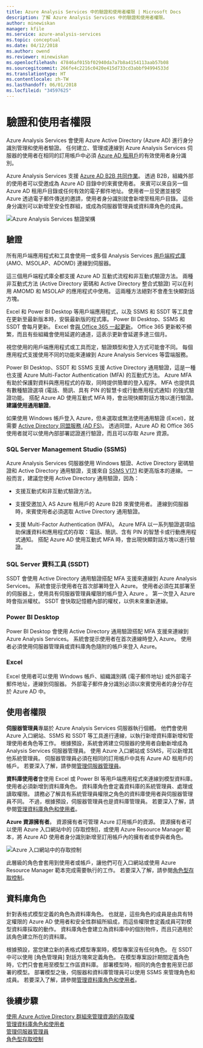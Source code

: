 ```yaml
---
title: Azure Analysis Services 中的驗證和使用者權限 | Microsoft Docs
description: 了解 Azure Analysis Services 中的驗證和使用者權限。
author: minewiskan
manager: kfile
ms.service: azure-analysis-services
ms.topic: conceptual
ms.date: 04/12/2018
ms.author: owend
ms.reviewer: minewiskan
ms.openlocfilehash: 47846af015bf02940da7a7b8a4154113aab57b08
ms.sourcegitcommit: 266fe4c2216c0420e415d733cd3abbf94994533d
ms.translationtype: HT
ms.contentlocale: zh-TW
ms.lasthandoff: 06/01/2018
ms.locfileid: "34597625"
---
```

# <a name="authentication-and-user-permissions"></a>驗證和使用者權限
Azure Analysis Services 會使用 Azure Active Directory (Azure AD) 進行身分識別管理和使用者驗證。 任何建立、管理或連線到 Azure Analysis Services 伺服器的使用者在相同的訂用帳戶中必須 [Azure AD 租用戶](../active-directory/active-directory-administer.md)的有效使用者身分識別。

Azure Analysis Services 支援 [Azure AD B2B 共同作業](../active-directory/active-directory-b2b-what-is-azure-ad-b2b.md)。 透過 B2B，組織外部的使用者可以受邀成為 Azure AD 目錄中的來賓使用者。 來賓可以來自另一個 Azure AD 租用戶目錄或任何有效的電子郵件地址。 使用者一旦受邀並接受 Azure 透過電子郵件傳送的邀請，使用者身分識別就會新增至租用戶目錄。 這些身分識別可以新增至安全性群組，或成為伺服器管理員或資料庫角色的成員。

![Azure Analysis Services 驗證架構](./media/analysis-services-manage-users/aas-manage-users-arch.png)

## <a name="authentication"></a>驗證
所有用戶端應用程式和工具會使用一或多個 Analysis Services [用戶端程式庫](analysis-services-data-providers.md) (AMO、MSOLAP、ADOMD) 連線到伺服器。 

這三個用戶端程式庫全都支援 Azure AD 互動式流程和非互動式驗證方法。 兩種非互動式方法 (Active Directory 密碼和 Active Directory 整合式驗證) 可以在利用 AMOMD 和 MSOLAP 的應用程式中使用。 這兩種方法絕對不會產生快顯對話方塊。

Excel 和 Power BI Desktop 等用戶端應用程式，以及 SSMS 和 SSDT 等工具會在更新至最新版本時，安裝最新版的程式庫。 Power BI Desktop、SSMS 和 SSDT 會每月更新。 Excel 會[與 Office 365 一起更新](https://support.office.com/en-us/article/When-do-I-get-the-newest-features-in-Office-2016-for-Office-365-da36192c-58b9-4bc9-8d51-bb6eed468516)。 Office 365 更新較不頻繁，而且有些組織會使用延遲的通道，這表示更新會延遲多達三個月。

視您使用的用戶端應用程式或工具而定，驗證類型和登入方式可能會不同。 每個應用程式支援使用不同的功能來連線到 Azure Analysis Services 等雲端服務。

Power BI Desktop、SSDT 和 SSMS 支援 Active Directory 通用驗證，這是一種也支援 Azure Multi-Factor Authentication (MFA) 的互動式方法。 Azure MFA 有助於保護對資料與應用程式的存取，同時提供簡單的登入程序。 MFA 也提供具有數種驗證選項 (電話、簡訊、具有 PIN 的智慧卡或行動應用程式通知) 的強式驗證功能。 搭配 Azure AD 使用互動式 MFA 時，會出現快顯對話方塊以進行驗證。 **建議使用通用驗證**。

如果使用 Windows 帳戶登入 Azure，但未選取或無法使用通用驗證 (Excel)，就需要 [Active Directory 同盟服務 (AD FS)](../active-directory/connect/active-directory-aadconnect-azure-adfs.md)。 透過同盟，Azure AD 和 Office 365 使用者就可以使用內部部署認證進行驗證，而且可以存取 Azure 資源。

### <a name="sql-server-management-studio-ssms"></a>SQL Server Management Studio (SSMS)
Azure Analysis Services 伺服器使用 Windows 驗證、Active Directory 密碼驗證和 Active Directory 通用驗證，支援來自 [SSMS V17.1](https://docs.microsoft.com/sql/ssms/download-sql-server-management-studio-ssms) 和更高版本的連線。 一般而言，建議您使用 Active Directory 通用驗證，因為：

*  支援互動式和非互動式驗證方法。

*  支援受邀加入 AS Azure 租用戶的 Azure B2B 來賓使用者。 連線到伺服器時，來賓使用者必須選取 Active Directory 通用驗證。

*  支援 Multi-Factor Authentication (MFA)。 Azure MFA 以一系列驗證選項協助保護資料和應用程式的存取：電話、簡訊、含有 PIN 的智慧卡或行動應用程式通知。 搭配 Azure AD 使用互動式 MFA 時，會出現快顯對話方塊以進行驗證。

### <a name="sql-server-data-tools-ssdt"></a>SQL Server 資料工具 (SSDT)
SSDT 會使用 Active Directory 通用驗證搭配 MFA 支援來連線到 Azure Analysis Services。 系統會提示使用者在首次部署時登入 Azure。 使用者必須在其部署至的伺服器上，使用具有伺服器管理員權限的帳戶登入 Azure 。 第一次登入 Azure 時會指派權杖。 SSDT 會快取記憶體內部的權杖，以供未來重新連線。

### <a name="power-bi-desktop"></a>Power BI Desktop
Power BI Desktop 會使用 Active Directory 通用驗證搭配 MFA 支援來連線到 Azure Analysis Services。 系統會提示使用者在首次連線時登入 Azure。 使用者必須使用伺服器管理員或資料庫角色隨附的帳戶來登入 Azure。

### <a name="excel"></a>Excel
Excel 使用者可以使用 Windows 帳戶、組織識別碼 (電子郵件地址) 或外部電子郵件地址，連線到伺服器。 外部電子郵件身分識別必須以來賓使用者的身分存在於 Azure AD 中。

## <a name="user-permissions"></a>使用者權限

**伺服器管理員**專屬於 Azure Analysis Services 伺服器執行個體。 他們會使用 Azure 入口網站、SSMS 和 SSDT 等工具進行連線，以執行新增資料庫新增和管理使用者角色等工作。 根據預設，系統會將建立伺服器的使用者自動新增成為 Analysis Services 伺服器管理員。 使用 Azure 入口網站或 SSMS，可以新增其他系統管理員。 伺服器管理員必須在相同的訂用帳戶中具有 Azure AD 租用戶的帳戶。 若要深入了解，請參閱[管理伺服器管理員](analysis-services-server-admins.md)。 

**資料庫使用者**會使用 Excel 或 Power BI 等用戶端應用程式來連線到模型資料庫。 使用者必須新增到資料庫角色。 資料庫角色會定義資料庫的系統管理員、處理或讀取權限。 請務必了解具有系統管理員權限之角色的資料庫使用者與伺服器管理員不同。 不過，根據預設，伺服器管理員也是資料庫管理員。 若要深入了解，請參閱[管理資料庫角色和使用者](analysis-services-database-users.md)。

**Azure 資源擁有者**。 資源擁有者可管理 Azure 訂用帳戶的資源。 資源擁有者可以使用 Azure 入口網站中的 [存取控制]，或使用 Azure Resource Manager 範本，將 Azure AD 使用者身分識別新增至訂用帳戶內的擁有者或參與者角色。 

![Azure 入口網站中的存取控制](./media/analysis-services-manage-users/aas-manage-users-rbac.png)

此層級的角色會套用到使用者或帳戶，讓他們可在入口網站或使用 Azure Resource Manager 範本完成需要執行的工作。 若要深入了解，請參閱[角色型存取控制](../role-based-access-control/overview.md)。 


## <a name="database-roles"></a>資料庫角色

 針對表格式模型定義的角色為資料庫角色。 也就是，這些角色的成員是由具有特定權限的 Azure AD 使用者和安全性群組所組成，而這些權限會定義成員可對模型資料庫採取的動作。 資料庫角色會建立為資料庫中的個別物件，而且只適用於該角色建立所在的資料庫。   
  
 根據預設，當您建立新的表格式模型專案時，模型專案沒有任何角色。 在 SSDT 中可以使用 [角色管理員] 對話方塊來定義角色。 在模型專案設計期間定義角色時，它們只會套用至模型工作區資料庫。 部署模型時，相同的角色會套用至已部署的模型。 部署模型之後，伺服器和資料庫管理員可以使用 SSMS 來管理角色和成員。 若要深入了解，請參閱[管理資料庫角色和使用者](analysis-services-database-users.md)。
  


## <a name="next-steps"></a>後續步驟

[使用 Azure Active Directory 群組來管理資源的存取權](../active-directory/active-directory-manage-groups.md)   
[管理資料庫角色和使用者](analysis-services-database-users.md)  
[管理伺服器管理員](analysis-services-server-admins.md)  
[角色型存取控制](../role-based-access-control/overview.md)  
